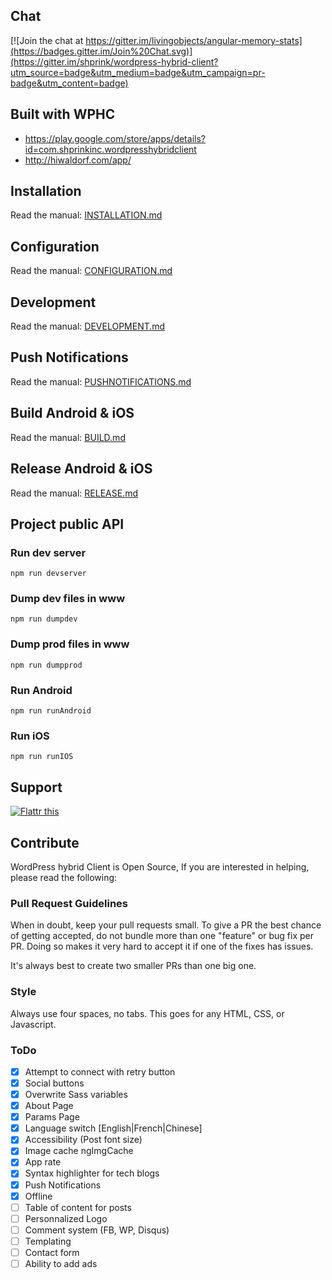 ## Chat

[![Join the chat at https://gitter.im/livingobjects/angular-memory-stats](https://badges.gitter.im/Join%20Chat.svg)](https://gitter.im/shprink/wordpress-hybrid-client?utm_source=badge&utm_medium=badge&utm_campaign=pr-badge&utm_content=badge)

## Built with WPHC

* https://play.google.com/store/apps/details?id=com.shprinkinc.wordpresshybridclient
* http://hiwaldorf.com/app/

## Installation

Read the manual: [INSTALLATION.md](INSTALLATION.md)

## Configuration

Read the manual: [CONFIGURATION.md](CONFIGURATION.md)

## Development

Read the manual: [DEVELOPMENT.md](DEVELOPMENT.md)

## Push Notifications

Read the manual: [PUSHNOTIFICATIONS.md](PUSHNOTIFICATIONS.md)

## Build Android & iOS

Read the manual: [BUILD.md](BUILD.md)

## Release Android & iOS

Read the manual: [RELEASE.md](RELEASE.md)

## Project public API

### Run dev server

```
npm run devserver
```

### Dump dev files in www

```
npm run dumpdev
```

### Dump prod files in www

```
npm run dumpprod
```

### Run Android

```
npm run runAndroid
```

### Run iOS

```
npm run runIOS
```

## Support

<a href="https://flattr.com/submit/auto?user_id=shprink&url=https%3A%2F%2Fgithub.com%2Fshprink%2Fwordpress-hybrid-client" target="_blank"><img src="//button.flattr.com/flattr-badge-large.png" alt="Flattr this" title="Flattr this" border="0"></a>

## Contribute

WordPress hybrid Client is Open Source, If you are interested in helping, please read the following:

### Pull Request Guidelines

When in doubt, keep your pull requests small. To give a PR the best chance of getting accepted, do not bundle more than one "feature" or bug fix per PR. Doing so makes it very hard to accept it if one of the fixes has issues.

It's always best to create two smaller PRs than one big one.

### Style

Always use four spaces, no tabs. This goes for any HTML, CSS, or Javascript.

### ToDo

- [X] Attempt to connect with retry button
- [X] Social buttons
- [X] Overwrite Sass variables
- [X] About Page
- [X] Params Page
- [X] Language switch [English|French|Chinese]
- [X] Accessibility (Post font size)
- [X] Image cache ngImgCache
- [X] App rate
- [X] Syntax highlighter for tech blogs
- [X] Push Notifications
- [X] Offline
- [ ] Table of content for posts
- [ ] Personnalized Logo
- [ ] Comment system (FB, WP, Disqus)
- [ ] Templating
- [ ] Contact form
- [ ] Ability to add ads
